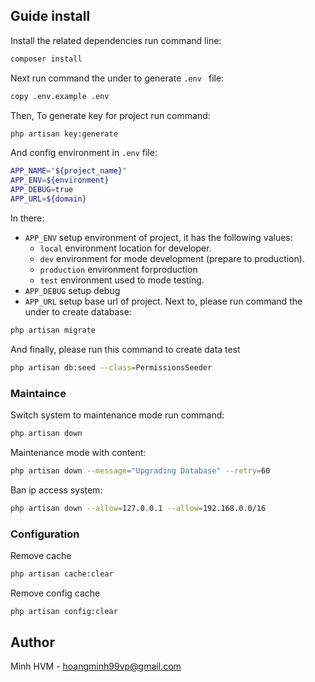 ## Guide install
Install the related dependencies run command line:
```bash
composer install
```
Next run command the under to generate  ```.env ``` file:
```bash
copy .env.example .env
```
Then, To generate key for project run command:
```bash
php artisan key:generate
```
And config environment in ```.env``` file:
```bash
APP_NAME="${project_name}"
APP_ENV=${environment}
APP_DEBUG=true
APP_URL=${domain}
```
In there:
- `APP_ENV` setup environment of project, it has the following values:
    - `local` environment location for developer.
    - `dev` environment for mode development (prepare to production).
    - `production` environment forproduction
    - `test` environment used to mode testing.
- `APP_DEBUG` setup debug
- `APP_URL` setup base url of project.
Next to, please run command the under to create database:
```bash
php artisan migrate
```
And finally, please run this command to create data test
```bash
php artisan db:seed --class=PermissionsSeeder
```
### Maintaince
Switch system to maintenance mode run command:
```bash
php artisan down
```
Maintenance mode with content:
```bash
php artisan down --message="Upgrading Database" --retry=60
```
Ban ip access system:
```bash
php artisan down --allow=127.0.0.1 --allow=192.168.0.0/16
```
### Configuration
Remove cache
```bash
php artisan cache:clear
```
Remove config cache
```bash
php artisan config:clear
```
## Author
Minh HVM - hoangminh99vp@gmail.com
